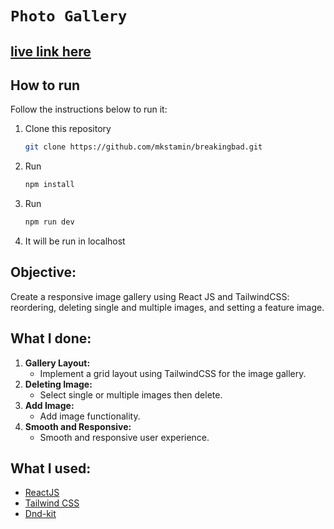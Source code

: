 # `Photo Gallery` 
[live link here](https://react.dev/)
----
## How to run

Follow the instructions below to run it:

1. Clone this repository
   ```sh
   git clone https://github.com/mkstamin/breakingbad.git
   ```
2. Run
   ```sh
   npm install
   ```
3. Run
   ```sh
   npm run dev
   ```
4. It will be run in localhost


## Objective:
Create a responsive image gallery using React JS and TailwindCSS: reordering, deleting single and multiple images, and setting a feature image.

## What I done:
1. **Gallery Layout:**
   - Implement a grid layout using TailwindCSS for the image gallery.
2. **Deleting Image:**
   - Select single or multiple images then delete.
2. **Add Image:**
   - Add image functionality.
4. **Smooth and Responsive:**
   - Smooth and responsive  user experience.

## What I used:
-  [ReactJS](https://react.dev/)
-  [Tailwind CSS](https://tailwindcss.com/)
-  [Dnd-kit](https://dndkit.com/)



